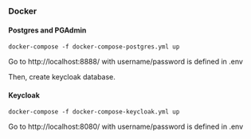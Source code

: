 ### Docker

#### Postgres and PGAdmin

``docker-compose -f docker-compose-postgres.yml up``

Go to http://localhost:8888/ with username/password is defined in .env

Then, create keycloak database.

#### Keycloak

``docker-compose -f docker-compose-keycloak.yml up``

Go to http://localhost:8080/ with username/password is defined in .env